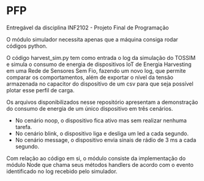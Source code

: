 # PFP
Entregável da disciplina INF2102 - Projeto Final de Programação

O módulo simulador necessita apenas que a máquina consiga rodar códigos python.

O código harvest_sim.py tem como entrada o log da simulação do TOSSIM e simula o consumo de energia de dispositivos IoT de Energia Harvesting em uma Rede de Sensores Sem Fio, fazendo um novo log, que permite comparar os comportamentos, além de exportar o nível da tensão armazenada no capacitor do dispositivo de um csv para que seja possível plotar esse perfil de carga.

Os arquivos disponibilizados nesse repositório apresentam a demonstração do consumo de energia de um único dispositivo em três cenários.
- No cenário noop, o dispositivo fica ativo mas sem realizar nenhuma tarefa.
- No cenário blink, o dispositivo liga e desliga um led a cada segundo.
- No cenário message, o dispositivo envia sinais de rádio de 3 ms a cada segundo.

Com relação ao código em si, o módulo consiste da implementação do módulo Node que chama seus métodos handlers de acordo com o evento identificado no log recebido pelo simulador.



